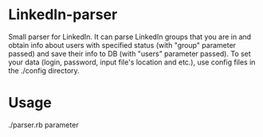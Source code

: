 # LinkedIn-parser
Small parser for LinkedIn.
It can parse LinkedIn groups that you are in and obtain info about users with specified status (with "group" parameter passed) and save their info to DB (with "users" parameter passed).
To set your data (login, password, input file's location and etc.), use config files in the ./config directory.
# Usage
./parser.rb parameter
